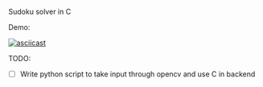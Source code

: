 Sudoku solver in C

Demo: 

[![asciicast](https://asciinema.org/a/f3IU8K9ynJinreeSNLbde7PhI.svg)](https://asciinema.org/a/f3IU8K9ynJinreeSNLbde7PhI)

TODO: 
- [ ] Write python script to take input through opencv and use C in backend   
